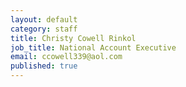```yaml
---
layout: default
category: staff
title: Christy Cowell Rinkol
job_title: National Account Executive
email: ccowell339@aol.com
published: true
---
```



